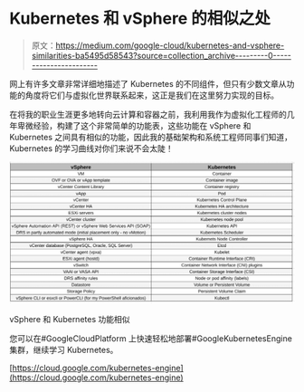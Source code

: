 # Kubernetes 和 vSphere 的相似之处

> 原文：<https://medium.com/google-cloud/kubernetes-and-vsphere-similarities-ba5495d58543?source=collection_archive---------0----------------------->

网上有许多文章非常详细地描述了 Kubernetes 的不同组件，但只有少数文章从功能的角度将它们与虚拟化世界联系起来，这正是我们在这里努力实现的目标。

在将我的职业生涯更多地转向云计算和容器之前，我利用我作为虚拟化工程师的几年卑微经验，构建了这个非常简单的功能表，这些功能在 vSphere 和 Kubernetes 之间具有相似的功能，因此我的基础架构和系统工程师同事们知道，Kubernetes 的学习曲线对你们来说不会太陡！

![](img/f050ad65a8b09aa3c160f11301af06fd.png)

vSphere 和 Kubernetes 功能相似

您可以在#GoogleCloudPlatform 上快速轻松地部署#GoogleKubernetesEngine 集群，继续学习 Kubernetes。

[https://cloud.google.com/kubernetes-engine](https://cloud.google.com/kubernetes-engine)